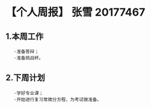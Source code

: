 # 【个人周报】 张雪 20177467

## 1.本周工作
       ·准备答辩；
       ·准备挑战杯。
## 2.下周计划
       ·学好专业课；
       ·开始进行复习常微分方程，为考试做准备。
